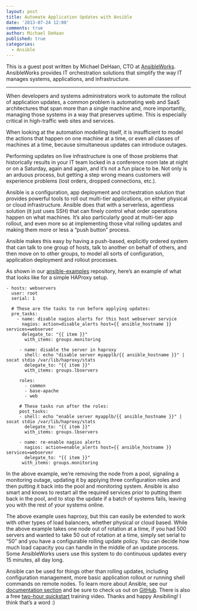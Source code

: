 ```yaml
---
layout: post
title: Automate Application Updates with Ansible
date: '2013-07-24 12:00'
comments: true
author: Michael DeHaan
published: true
categories:
  - Ansible
---
```

This is a guest post written by Michael DeHaan, CTO at [AnsibleWorks][1]. AnsibleWorks provides IT orchestration solutions that simplify the way IT manages systems, applications, and infrastructure.

----

When developers and systems administrators work to automate the rollout of application updates, a common problem is automating web and SaaS architectures that span more than a single machine and, more importantly, managing those systems in a way that preserves uptime. This is especially critical in high-traffic web sites and services.

When looking at the automation modelling itself, it is insufficient to model the actions that happen on one machine at a time, or even all classes of machines at a time, because simultaneous updates can introduce outages.<!-- more -->

Performing updates on live infrastructure is one of those problems that historically results in your IT team locked in a conference room late at night or on a Saturday, again and again, and it’s not a fun place to be. Not only is an arduous process, but getting a step wrong means customers will experience problems (lost orders, dropped connections, etc.).

Ansible is a configuration, app deployment and orchestration solution that provides powerful tools to roll out multi-tier applications, on either physical or cloud infrastructure. Ansible does that with a serverless, agentless solution (it just uses SSH) that can finely control what order operations happen on what machines. It’s also particularly good at multi-tier app rollout, and even more so at implementing those vital rolling updates and making them more or less a “push button” process.

Ansible makes this easy by having a push-based, explicitly ordered system that can talk to one group of hosts, talk to another on behalf of others, and then move on to other groups, to model all sorts of configuration, application deployment and rollout processes.

As shown in our [ansible-examples][2] repository, here’s an example of what that looks like for a simple HAProxy setup.

```
- hosts: webservers
  user: root
  serial: 1

  # These are the tasks to run before applying updates:
  pre_tasks:
    - name: disable nagios alerts for this host webserver service
      nagios: action=disable_alerts host={{ ansible_hostname }} services=webserver
      delegate_to: "{{ item }}"
       with_items: groups.monitoring

     - name: disable the server in haproxy
       shell: echo "disable server myapplb/{{ ansible_hostname }}" | socat stdio /var/lib/haproxy/stats
       delegate_to: "{{ item }}"
       with_items: groups.lbservers

     roles:
       - common
       - base-apache
       - web

     # These tasks run after the roles:
     post_tasks:
     - shell: echo "enable server myapplb/{{ ansible_hostname }}" | socat stdio /var/lib/haproxy/stats
       delegate_to: "{{ item }}"
       with_items: groups.lbservers

     - name: re-enable nagios alerts
       nagios: action=enable_alerts host={{ ansible_hostname }} services=webserver
       delegate_to: "{{ item }}"
      with_items: groups.monitoring
```

In the above example, we’re removing the node from a pool, signaling a monitoring outage, updating it by applying three configuration roles and then putting it back into the pool and monitoring system. Ansible is also smart and knows to restart all the required services prior to putting them back in the pool, and to stop the update if a batch of systems fails, leaving you with the rest of your systems online.

The above example uses haproxy, but this can easily be extended to work with other types of load balancers, whether physical or cloud based. While the above example takes one node out of rotation at a time, if you had 500 servers and wanted to take 50 out of rotation at a time, simply set serial to “50” and you have a configurable rolling update policy. You can decide how much load capacity you can handle in the middle of an update process. Some AnsibleWorks users use this system to do continuous updates every 15 minutes, all day long.

Ansible can be used for things other than rolling updates, including configuration management, more basic application rollout or running shell commands on remote nodes. To learn more about Ansible, see our [documentation section][3] and be sure to check us out on [GitHub][4]. There is also a free [two-hour quickstart][5] training video. Thanks and happy Ansibiling! I think that’s a word :)

[1]: http://ansibleworks.com/
[2]: https://github.com/ansible/ansible-examples
[3]: http://ansibleworks.com/docs/
[4]: https://github.com/ansible/ansible
[5]: http://www.ansibleworks.com/quickstart/
